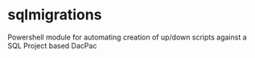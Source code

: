 # sqlmigrations
Powershell module for automating creation of up/down scripts against a SQL Project based DacPac
